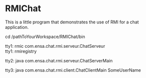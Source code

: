 # RMIChat

This is a little program that demonstrates the use of RMI for a chat application.

cd /pathToYourWorkspace/RMIChat/bin

tty1: rmic com.ensa.chat.rmi.serveur.ChatServeur <br>
tty1: rmiregistry

tty2: java com.ensa.chat.rmi.serveur.ChatServerMain <br>

tty3: java com.ensa.chat.rmi.client.ChatClientMain SomeUserName<br>
	
